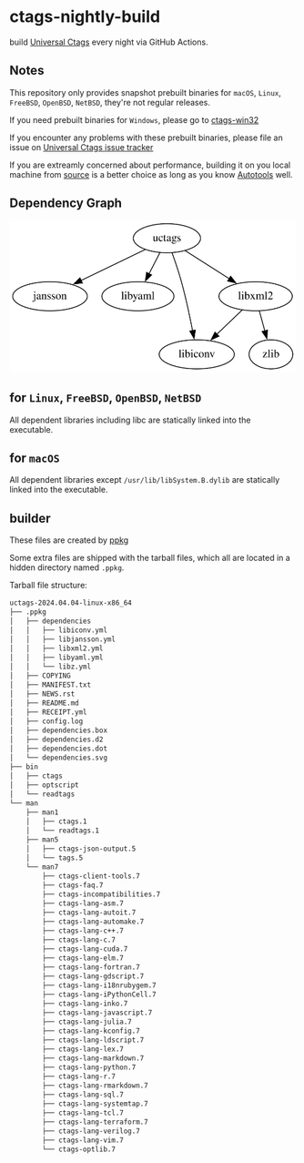 # ctags-nightly-build

build [Universal Ctags](https://github.com/universal-ctags/ctags) every night via GitHub Actions.

## Notes

This repository only provides snapshot prebuilt binaries for `macOS`, `Linux`, `FreeBSD`, `OpenBSD`, `NetBSD`, they're not regular releases.

If you need prebuilt binaries for `Windows`, please go to [ctags-win32](https://github.com/universal-ctags/ctags-win32)

If you encounter any problems with these prebuilt binaries, please file an issue on [Universal Ctags issue tracker](https://github.com/universal-ctags/ctags/issues)

If you are extreamly concerned about performance, building it on you local machine from [source](https://github.com/universal-ctags/ctags) is a better choice as long as you know [Autotools](https://www.gnu.org/software/automake/manual/html_node/Autotools-Introduction.html) well.

## Dependency Graph

![dependencies](uctags-dependencies.svg)

## for `Linux`, `FreeBSD`, `OpenBSD`, `NetBSD`

All dependent libraries including libc are statically linked into the executable.

## for `macOS`

All dependent libraries except `/usr/lib/libSystem.B.dylib` are statically linked into the executable.

## builder

These files are created by [ppkg](https://github.com/leleliu008/ppkg)

Some extra files are shipped with the tarball files, which all are located in a hidden directory named `.ppkg`.

Tarball file structure:

```text
uctags-2024.04.04-linux-x86_64
├── .ppkg
│   ├── dependencies
│   │   ├── libiconv.yml
│   │   ├── libjansson.yml
│   │   ├── libxml2.yml
│   │   ├── libyaml.yml
│   │   └── libz.yml
│   ├── COPYING
│   ├── MANIFEST.txt
│   ├── NEWS.rst
│   ├── README.md
│   ├── RECEIPT.yml
│   ├── config.log
│   ├── dependencies.box
│   ├── dependencies.d2
│   ├── dependencies.dot
│   └── dependencies.svg
├── bin
│   ├── ctags
│   ├── optscript
│   └── readtags
└── man
    ├── man1
    │   ├── ctags.1
    │   └── readtags.1
    ├── man5
    │   ├── ctags-json-output.5
    │   └── tags.5
    └── man7
        ├── ctags-client-tools.7
        ├── ctags-faq.7
        ├── ctags-incompatibilities.7
        ├── ctags-lang-asm.7
        ├── ctags-lang-autoit.7
        ├── ctags-lang-automake.7
        ├── ctags-lang-c++.7
        ├── ctags-lang-c.7
        ├── ctags-lang-cuda.7
        ├── ctags-lang-elm.7
        ├── ctags-lang-fortran.7
        ├── ctags-lang-gdscript.7
        ├── ctags-lang-i18nrubygem.7
        ├── ctags-lang-iPythonCell.7
        ├── ctags-lang-inko.7
        ├── ctags-lang-javascript.7
        ├── ctags-lang-julia.7
        ├── ctags-lang-kconfig.7
        ├── ctags-lang-ldscript.7
        ├── ctags-lang-lex.7
        ├── ctags-lang-markdown.7
        ├── ctags-lang-python.7
        ├── ctags-lang-r.7
        ├── ctags-lang-rmarkdown.7
        ├── ctags-lang-sql.7
        ├── ctags-lang-systemtap.7
        ├── ctags-lang-tcl.7
        ├── ctags-lang-terraform.7
        ├── ctags-lang-verilog.7
        ├── ctags-lang-vim.7
        └── ctags-optlib.7
```
